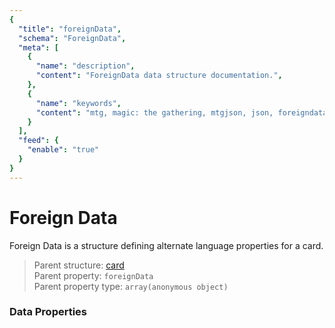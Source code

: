```yaml
---
{
  "title": "foreignData",
  "schema": "ForeignData",
  "meta": [
    {
      "name": "description",
      "content": "ForeignData data structure documentation.",
    },
    {
      "name": "keywords",
      "content": "mtg, magic: the gathering, mtgjson, json, foreigndata, foreign data",
    }
  ],
  "feed": {
    "enable": "true"
  }
}
---
```


# Foreign Data

Foreign Data is a structure defining alternate language properties for a card.

> Parent structure: [card](../card)  
> Parent property: `foreignData`  
> Parent property type: `array(anonymous object)`  

### Data Properties

<Documentation/>
